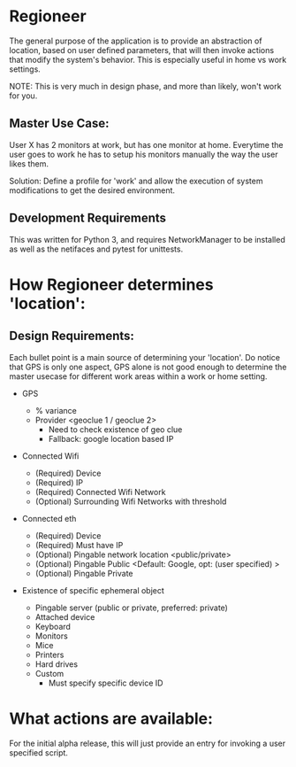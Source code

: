 # Regioneer

The general purpose of the application is to provide an abstraction of location, based on user defined parameters, that will then invoke actions that modify the system's behavior. This is especially useful in home vs work settings.

NOTE: This is very much in design phase, and more than likely, won't work for you.

## Master Use Case:

User X has 2 monitors at work, but has one monitor at home. Everytime the user goes to work he has to setup his monitors manually the way the user likes them.

Solution: Define a profile for 'work' and allow the execution of system modifications to get the desired environment.

## Development Requirements

This was written for Python 3, and requires NetworkManager to be installed as well as the netifaces and pytest for unittests.

# How Regioneer determines 'location':

## Design Requirements:

Each bullet point is a main source of determining your 'location'. Do notice that GPS is only one aspect, GPS alone is not good enough to determine the master usecase for different work areas within a work or home setting.

* GPS
    * % variance <user specified>
    * Provider <geoclue 1 / geoclue 2>
        * Need to check existence of geo clue
        * Fallback: google location based IP

* Connected Wifi
    * (Required) Device
    * (Required) IP
    * (Required) Connected Wifi Network
    * (Optional) Surrounding Wifi Networks with threshold

* Connected eth
    * (Required) Device
    * (Required) Must have IP
    * (Optional) Pingable network location <public/private>
    * (Optional) Pingable Public <Default: Google, opt: (user specified) >
    * (Optional) Pingable Private <user specified>

* Existence of specific ephemeral object
    * Pingable server (public or private, preferred: private)
    * Attached device
    * Keyboard
    * Monitors
    * Mice
    * Printers
    * Hard drives
    * Custom
        * Must specify specific device ID


# What actions are available:

For the initial alpha release, this will just provide an entry for invoking a user specified script.